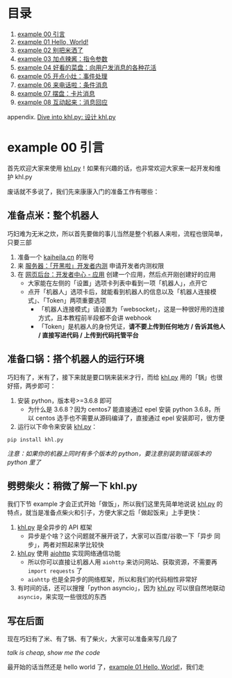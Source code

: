# 目录

1. [example 00 引言](#example-00-引言)
2. [example 01 Hello, World!](./ex01_helloworld)
3. [example 02 别把米洒了](./ex02_config_file)
4. [example 03 加点辣酱：指令参数](./ex03_cmd_args)
5. [example 04 好看的菜盘：向用户发消息的各种花活](./ex04_reply)
5. [example 05 开点小灶：事件处理](./ex05_event)
7. [example 06 来电话啦：条件消息](./ex06_add_rule)
8. [example 07 摆盘：卡片消息](./ex07_card_message)
9. [example 08 互动起来：消息回应](./ex08_add_reaction)

appendix. [Dive into khl.py: 设计 khl.py](./appendix_dive_into_khlpy)

# example 00 引言

首先欢迎大家来使用 [khl.py](https://github.com/TWT233/khl.py)！如果有兴趣的话，也非常欢迎大家来一起开发和维护 khl.py

废话就不多说了，我们先来康康入门的准备工作有哪些：

## 准备点米：整个机器人

巧妇难为无米之炊，所以首先要做的事儿当然是整个机器人来啦，流程也很简单，只要三部

1. 准备一个 [kaiheila.cn](https://kaiheila.cn/) 的账号
2. 来 [服务器：「开黑啦」开发者内测](https://kaihei.co/RzFIH8) 申请开发者内测权限
3. 在 [网页后台：开发者中心 - 应用](https://developer.kaiheila.cn/app/index) 创建一个应用，然后点开刚创建好的应用
    - 大家能在左侧的「设置」选项卡列表中看到一项「机器人」，点开它
    - 点开「机器人」选项卡后，就能看到机器人的信息以及「机器人连接模式」、「Token」两项重要选项
        - 「机器人连接模式」请设置为「websocket」，这是一种很好用的连接方式，且本教程前半段都不会讲 webhook
        - 「Token」是机器人的身份凭证，**请不要上传到任何地方 / 告诉其他人 / 直接写进代码 / 上传到代码托管平台**

## 准备口锅：搭个机器人的运行环境

巧妇有了，米有了，接下来就是要口锅来装米才行，而给 [khl.py](https://github.com/TWT233/khl.py) 用的「锅」也很好搭，两步即可：

1. 安装 python，版本号>=3.6.8 即可
    - 为什么是 3.6.8？因为 centos7 能直接通过 epel 安装 python 3.6.8，所以 centos 选手也不需要从源码编译了，直接通过 epel 安装即可，很方便
2. 运行以下命令来安装 [khl.py](https://github.com/TWT233/khl.py)：

```shell
pip install khl.py
```

_注意：如果你的机器上同时有多个版本的 python，要注意别装到错误版本的 python 里了_

## 劈劈柴火：稍微了解一下 khl.py

我们下节 example 才会正式开始「做饭」，所以我们这里先简单地说说 [khl.py](https://github.com/TWT233/khl.py) 的特点，就当是准备点柴火和引子，方便大家之后「做起饭来」上手更快：

1. [khl.py](https://github.com/TWT233/khl.py) 是全异步的 API 框架
    - 异步是个啥？这个问题就不展开说了，大家可以百度/谷歌一下「异步 同步」，两者对照起来学比较快
2. [khl.py](https://github.com/TWT233/khl.py) 使用 [aiohttp](https://docs.aiohttp.org/en/stable/) 实现网络通信功能
    - 所以你可以直接让机器人用 `aiohttp` 来访问网站、获取资源，不需要再 `import requests` 了
    - `aiohttp` 也是全异步的网络框架，所以和我们的代码相性非常好
3. 有时间的话，还可以搜搜「python asyncio」，因为 [khl.py](https://github.com/TWT233/khl.py) 可以很自然地联动 `asyncio`，来实现一些很炫的东西

## 写在后面

现在巧妇有了米、有了锅、有了柴火，大家可以准备来写几段了

_talk is cheap, show me the code_

最开始的话当然还是 hello world 了，[example 01 Hello, World!](./ex01_helloworld)，我们走
